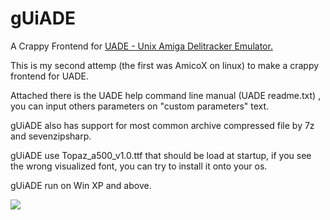# gUiADE
A Crappy Frontend for <a href="http://zakalwe.fi/uade/">UADE - Unix Amiga Delitracker Emulator.</a>

This is my second attemp (the first was AmicoX on linux) to make a crappy frontend for UADE.

Attached there is the UADE help command line manual (UADE readme.txt) , you can input others parameters on "custom parameters" text.

gUiADE also has support for most common archive compressed file by 7z and sevenzipsharp.

gUiADE use Topaz_a500_v1.0.ttf that should be load at startup, if you see the wrong visualized font, you can try to install it onto your os.

gUiADE run on Win XP and above.

<a href="https://user-images.githubusercontent.com/13048199/80649588-9f324c80-8a72-11ea-88a1-8ddce8d23468.PNG"><img src="https://user-images.githubusercontent.com/13048199/80649588-9f324c80-8a72-11ea-88a1-8ddce8d23468.PNG" heigth="200" /></a><br><br>

